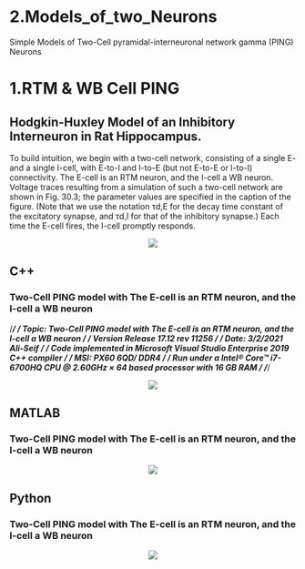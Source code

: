 # 2.Models_of_two_Neurons
Simple Models of Two-Cell pyramidal-interneuronal network gamma (PING) Neurons

# 1.RTM & WB Cell PING
## Hodgkin-Huxley Model of an Inhibitory Interneuron in Rat Hippocampus.

To build intuition, we begin with a two-cell network, consisting of a single E- and a single I-cell, with E-to-I and I-to-E (but not E-to-E or I-to-I) connectivity. The E-cell is an RTM neuron, and the I-cell a WB neuron. Voltage traces resulting from a simulation of such a two-cell network are shown in Fig. 30.3; the parameter values are specified in the caption of the figure. (Note that we use the notation τd,E for the decay time constant of the excitatory synapse, and τd,I for that of the inhibitory synapse.) Each time the E-cell fires, the I-cell promptly responds.

 
<p align="center">
 <img src="https://github.com/aliseif321/2.Models_of_two_Neurons/blob/main/1.____(RTM)____(WB)____Two-Cell%20PING/Book/Untitled.png?raw=true" >
 </p>

## C++
### Two-Cell PING model with The E-cell is an RTM neuron, and the I-cell a WB neuron
/************************************************************************************************/
/*** Topic: Two-Cell PING model with The E-cell is an RTM neuron, and the I-cell a WB neuron  ***/
/*** Version Release 17.12 rev 11256                                                          ***/
/*** Date: 3/2/2021                                                                Ali-Seif   ***/
/*** Code implemented in Microsoft Visual Studio Enterprise 2019 C++ compiler                 ***/
/*** MSI: PX60 6QD/ DDR4                                                                      ***/
/*** Run under a Intel® Core™ i7-6700HQ CPU @ 2.60GHz × 64 based processor with 16 GB RAM     ***/
/************************************************************************************************/


<p align="center">
 <img src="https://github.com/aliseif321/2.Models_of_two_Neurons/blob/main/1.____(RTM)____(WB)____Two-Cell%20PING/C++/Picture/Untitled.png?raw=true" >
 </p>

## MATLAB
### Two-Cell PING model with The E-cell is an RTM neuron, and the I-cell a WB neuron
<p align="center">
 <img src="https://github.com/aliseif321/2.Models_of_two_Neurons/blob/main/1.____(RTM)____(WB)____Two-Cell%20PING/MATLAB/Picture/Untitled.png?raw=true" >
 </p>

## Python
### Two-Cell PING model with The E-cell is an RTM neuron, and the I-cell a WB neuron
<p align="center">
 <img src="https://github.com/aliseif321/2.Models_of_two_Neurons/blob/main/1.____(RTM)____(WB)____Two-Cell%20PING/Python/Picture/fig_30_3.png?raw=true" >
 </p>
